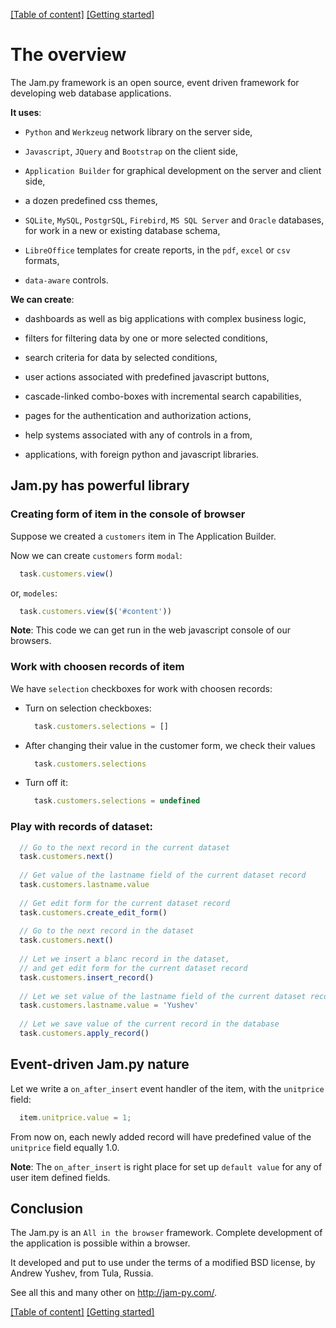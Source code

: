 [[Table of content]](index.md) [[Getting started]](getting_started.md)

# The overview

The Jam.py framework is an open source, event driven framework for developing 
web database applications. 

**It uses**:

* `Python` and `Werkzeug` network library on the server side,

* `Javascript`, `JQuery` and `Bootstrap` on the client side,
  
* `Application Builder` for graphical development on the server and client side,
  
* a dozen predefined css themes,

* `SQLite`, `MySQL`, `PostgrSQL`, `Firebird`, `MS SQL Server` and `Oracle` databases,
  for work in a new or existing database schema,

* `LibreOffice` templates for create reports, in the `pdf`, `excel` or `csv` formats,

* `data-aware` controls.

**We can create**:

* dashboards as well as big applications with complex business logic,

* filters for filtering data by one or more selected conditions,

* search criteria for data by selected conditions, 

* user actions associated with predefined javascript buttons,

* cascade-linked combo-boxes with incremental search capabilities,
  
* pages for the authentication and authorization actions,

* help systems associated with any of controls in a from,

* applications, with foreign python and javascript libraries.

## Jam.py has powerful library

### Creating form of item in the console of browser

Suppose we created a `customers` item in The Application Builder.

Now we can create `customers` form `modal`:

```javascript
  task.customers.view()
```

or, `modeles`:

```javascript
  task.customers.view($('#content'))
```

**Note**: This code we can get run in the web javascript console of our browsers.

### Work with choosen records of item

We have `selection` checkboxes for work with choosen records:

* Turn on selection checkboxes:
  
  ```javascript 
    task.customers.selections = []
  ```

* After changing their value in the customer form, we check their values

  ```javascript
    task.customers.selections
  ```

* Turn off it:
  
  ```javascript
    task.customers.selections = undefined
  ```

### Play with records of dataset:

```javascript
  // Go to the next record in the current dataset
  task.customers.next()
  
  // Get value of the lastname field of the current dataset record
  task.customers.lastname.value
  
  // Get edit form for the current dataset record
  task.customers.create_edit_form()
  
  // Go to the next record in the dataset
  task.customers.next()
  
  // Let we insert a blanc record in the dataset, 
  // and get edit form for the current dataset record
  task.customers.insert_record()
  
  // Let we set value of the lastname field of the current dataset record
  task.customers.lastname.value = 'Yushev'
  
  // Let we save value of the current record in the database
  task.customers.apply_record()
```

## Event-driven Jam.py nature  

Let we write a `on_after_insert` event handler of the item, with the `unitprice` field:
  
```javascript
  item.unitprice.value = 1;
```  
    
From now on, each newly added record will have predefined value of the `unitprice` field equally 1.0.

**Note**: The `on_after_insert` is right place for set up `default value` for any of user item defined fields.


## Conclusion

The Jam.py is an `All in the browser` framework. Complete development of the application is possible within a browser.

It developed and put to use under the terms of a modified BSD license, by Andrew Yushev, from Tula, Russia.

See all this and many other on http://jam-py.com/.

[[Table of content]](index.md) [[Getting started]](getting_started.md)